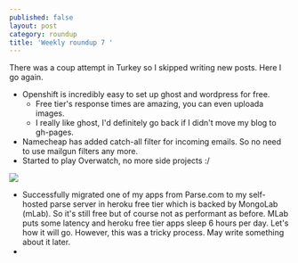 ```yaml
---
published: false
layout: post
category: roundup
title: 'Weekly roundup 7 '
---
```

There was a coup attempt in Turkey so I skipped writing new posts. Here I go again.

* Openshift is incredibly easy to set up ghost and wordpress for free.
  * Free tier's response times are amazing, you can even uploada images.
  * I really like ghost, I'd definitely go back if I didn't move my blog to gh-pages.
* Namecheap has added catch-all filter for incoming emails. So no need to use mailgun filters any more.
* Started to play Overwatch, no more side projects :/

[![](http://img.youtube.com/vi/oJ09xdxzIJQ/0.jpg)](https://www.youtube.com/watch?v=oJ09xdxzIJQ)

* Successfully migrated one of my apps from Parse.com to my self-hosted parse server in heroku free tier which is backed by MongoLab (mLab). So it's still free but of course not as performant as before. MLab puts some latency and heroku free tier apps sleep 6 hours per day. Let's how it will go. However, this was a tricky process. May write something about it later.
* 

